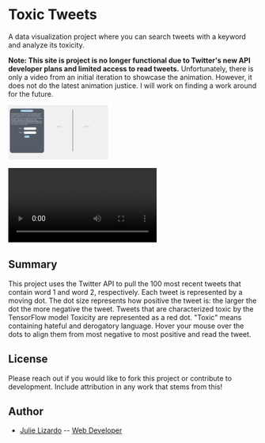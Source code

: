 # Toxic Tweets
A data visualization project where you can search tweets with a keyword and analyze its toxicity. 

<strong>Note: This site is project is no longer functional due to Twitter's new API developer plans and limited access to read tweets.</strong>
Unfortunately, there is only a video from an initial iteration to showcase the animation. However, it does not do the latest animation justice. I will work on finding a work around for the future.

<img src="/public/assets/screenshot.png" alt="screenshot of image generated with wep app" width="40%" />

<video src="/public/assets/Demo.mov" controls></video>

## Summary
This project uses the Twitter API to pull the 100 most recent tweets that contain word 1 and word 2, respectively. Each tweet is represented by a moving dot. The dot size represents how positive the tweet is: the larger the dot the more negative the tweet. Tweets that are characterized toxic by the TensorFlow model Toxicity are represented as a red dot. "Toxic" means containing hateful and derogatory language. Hover your mouse over the dots to align them from most negative to most positive and read the tweet.


## License
Please reach out if you would like to fork this project or contribute to development. Include attribution in any work that stems from this!

## Author

* [Julie Lizardo](https://www.linkedin.com/in/julie-lizardo/)  -- [Web Developer](https://julielizardo.com/)
